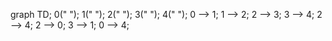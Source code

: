 graph TD;
	0(" ");
	1(" ");
	2(" ");
	3(" ");
	4(" ");
	0 --> 1;
	1 --> 2;
	2 --> 3;
	3 --> 4;
	2 --> 4;
	2 --> 0;
	3 --> 1;
	0 --> 4;

